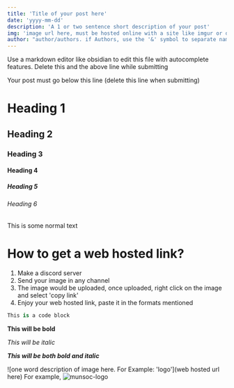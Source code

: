 ```yaml
---
title: 'Title of your post here'
date: 'yyyy-mm-dd'
description: 'A 1 or two sentence short description of your post'
img: 'image url here, must be hosted online with a site like imgur or discord'
author: "author/authors. if Authors, use the '&' symbol to separate names"
---
```


Use a markdown editor like obsidian to edit this file with autocomplete features.
Delete this and the above line while submitting

Your post must go below this line (delete this line when submitting)

# Heading 1

## Heading 2

### Heading 3

#### Heading 4

##### Heading 5

###### Heading 6

This is some normal text

# How to get a web hosted link?

1. Make a discord server
2. Send your image in any channel
3. The image would be uploaded, once uploaded, right click on the image and select 'copy link'
4. Enjoy your web hosted link, paste it in the formats mentioned

```python
This is a code block
```

**This will be bold**

_This will be italic_

**_This will be both bold and italic_**

![one word description of image here. For Example: 'logo'](web hosted url here)
For example,
![munsoc-logo](https://munsocecc.vercel.app/images/logo.png)
